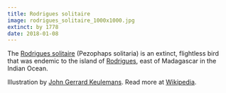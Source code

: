 ```yaml
---
title: Rodrigues solitaire
image: rodrigues_solitaire_1000x1000.jpg
extinct: by 1778
date: 2018-01-08
---
```


The [Rodrigues solitaire](/remember-lost-species/2018/01/08/rodrigues-solitaire/) (Pezophaps solitaria) is an extinct, flightless bird that was endemic to the island of [Rodrigues](#), east of Madagascar in the Indian Ocean.

Illustration by [John Gerrard Keulemans](https://ia800201.us.archive.org/BookReader/BookReaderImages.php?zip=/20/items/extinctbirdsatte00roth/extinctbirdsatte00roth_jp2.zip&file=extinctbirdsatte00roth_jp2/extinctbirdsatte00roth_0337.jp2&scale=1&rotate=0).
Read more at [Wikipedia](https://en.wikipedia.org/wiki/Rodrigues_solitaire).
